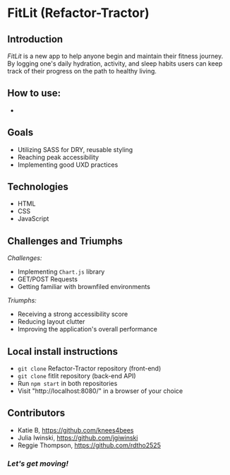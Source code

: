 # FitLit (Refactor-Tractor)

## Introduction
_FitLit_ is a new app to help anyone begin and maintain their fitness journey.  By logging one's daily hydration, activity, and sleep habits users can keep track of their progress on the path to healthy living.

## How to use:
+ 

## Goals
+ Utilizing SASS for DRY, reusable styling
+ Reaching peak accessibility
+ Implementing good UXD practices

## Technologies
+ HTML
+ CSS
+ JavaScript

## Challenges and Triumphs
*Challenges:*
+ Implementing `Chart.js` library
+ GET/POST Requests
+ Getting familiar with brownfiled environments

*Triumphs:*
+ Receiving a strong accessibility score
+ Reducing layout clutter
+ Improving the application's overall performance

## Local install instructions
+ `git clone` Refactor-Tractor repository (front-end)
+ `git clone` fitlit repository (back-end API)
+ Run `npm start` in both repositories
+ Visit "http://localhost:8080/" in a browser of your choice

## Contributors
+ Katie B, https://github.com/knees4bees
+ Julia Iwinski, https://github.com/jgiwinski
+ Reggie Thompson, https://github.com/rdtho2525

### _Let's get moving!_
